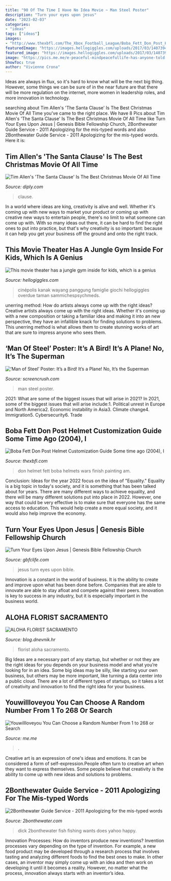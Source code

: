 ```yaml
---
title: "90 Of The Time I Have No Idea Movie ~ Man Steel Poster"
description: "Turn your eyes upon jesus"
date: "2023-02-03"
categories:
- "ideas"
tags: ["ideas"]
images:
- "http://www.thexbfl.com/The_Xbox_Football_League/Boba_Fett_Don_Post_Helmet_files/DPLeftEar.jpg"
featuredImage: "https://images.hellogiggles.com/uploads/2017/03/14073944/Cin%C3%A9polis-Junior_U.S.-4.jpg"
featured_image: "https://images.hellogiggles.com/uploads/2017/03/14073944/Cin%C3%A9polis-Junior_U.S.-4.jpg"
image: "https://pics.me.me/e-peaceful-mindpeacefullife-has-anyone-told-you-today-you-are-10332571.png"
ShowToc: true
author: "Vivienne Crona"
---
```



Ideas are always in flux, so it's hard to know what will be the next big thing. However, some things we can be sure of in the near future are that there will be more regulation on the internet, more women in leadership roles, and more innovation in technology.

	

		
searching about Tim Allen&#039;s &#039;The Santa Clause&#039; Is The Best Christmas Movie Of All Time you've came to the right place. We have 8 Pics about Tim Allen&#039;s &#039;The Santa Clause&#039; Is The Best Christmas Movie Of All Time like Turn Your Eyes Upon Jesus | Genesis Bible Fellowship Church, 2Bonthewater Guide Service - 2011 Apologizing for the mis-typed words and also 2Bonthewater Guide Service - 2011 Apologizing for the mis-typed words. Here it is:
		
    
## Tim Allen&#039;s &#039;The Santa Clause&#039; Is The Best Christmas Movie Of All Time

<img loading=lazy src="https://img.srgcdn.com/e/SFNkTUtqNnM4QkNHQ0MzZUw0TzQuanBn.jpg" onerror="this.onerror=null;this.src='https://tse4.mm.bing.net/th?id=OIP.Wmz5fbaKQJNbMsqStL8KbwHaD4&amp;pid=15.1';" alt="Tim Allen&#039;s &#039;The Santa Clause&#039; Is The Best Christmas Movie Of All Time">

_Source: diply.com_

>clause. 

	

In a world where ideas are king, creativity is alive and well. Whether it's coming up with new ways to market your product or coming up with creative new ways to entertain people, there's no limit to what someone can come up with. With so many ideas out there, it can be hard to find the right ones to put into practice, but that's why creativity is so important: because it can help you get your business off the ground and onto the right track.

    
## This Movie Theater Has A Jungle Gym Inside For Kids, Which Is A Genius

<img loading=lazy src="https://images.hellogiggles.com/uploads/2017/03/14073944/Cin%C3%A9polis-Junior_U.S.-4.jpg" onerror="this.onerror=null;this.src='https://tse4.mm.bing.net/th?id=OIP.NJ19VLNYqqlxpCp2Rx5OLwHaE8&amp;pid=15.1';" alt="This movie theater has a jungle gym inside for kids, which is a genius">

_Source: hellogiggles.com_

>cinépolis kanak wayang panggung famiglie giochi hellogiggles overdue taman sammichespsychmeds. 

	

unerring method: How do artists always come up with the right ideas?
Creative artists always come up with the right ideas. Whether it's coming up with a new composition or taking a familiar idea and making it into an new perspective, they have an infallible knack for finding solutions to problems. This unerring method is what allows them to create stunning works of art that are sure to impress anyone who sees them.

    
## ‘Man Of Steel’ Poster: It’s A Bird! It’s A Plane! No, It’s The Superman

<img loading=lazy src="https://townsquare.media/site/442/files/2013/05/man-of-steel-poster-henry-cavill.jpg?w=1200&amp;h=0&amp;zc=1&amp;s=0&amp;a=t&amp;q=89" onerror="this.onerror=null;this.src='https://tse1.mm.bing.net/th?id=OIP.5bybPcOcDEC2K8ShmGDsnQHaK8&amp;pid=15.1';" alt="‘Man of Steel’ Poster: It’s a Bird! It’s a Plane! No, It’s the Superman">

_Source: screencrush.com_

>man steel poster. 

	

2021: What are some of the biggest issues that will arise in 2021?
In 2021, some of the biggest issues that will arise include:1. Political unrest in Europe and North America2. Economic instability in Asia3. Climate change4. Immigration5. Cybersecurity6. Trade
    
## Boba Fett Don Post Helmet Customization Guide Some Time Ago (2004), I

<img loading=lazy src="http://www.thexbfl.com/The_Xbox_Football_League/Boba_Fett_Don_Post_Helmet_files/DPLeftEar.jpg" onerror="this.onerror=null;this.src='https://tse4.mm.bing.net/th?id=OIP.FoTIzNZt7n_76EGNwXZYygAAAA&amp;pid=15.1';" alt="Boba Fett Don Post Helmet Customization Guide Some time ago (2004), I">

_Source: thexbfl.com_

>don helmet fett boba helmets wars finish painting am. 

	

Conclusion:
Ideas for the year 2022 focus on the idea of "Equality." Equality is a big topic in today's society, and it is something that has been talked about for years. There are many different ways to achieve equality, and there will be many different solutions put into place in 2022. However, one way that could be very effective is to make sure that everyone has the same access to education. This would help create a more equal society, and it would also help improve the economy.

    
## Turn Your Eyes Upon Jesus | Genesis Bible Fellowship Church

<img loading=lazy src="http://storage.snappages.site/CRSFBG/assets/images/2394618_1080x1080_2500.jpg" onerror="this.onerror=null;this.src='https://tse2.mm.bing.net/th?id=OIP.yKcycx4LhO9hCjulatC9KQHaHa&amp;pid=15.1';" alt="Turn Your Eyes Upon Jesus | Genesis Bible Fellowship Church">

_Source: gbfclife.com_

>jesus turn eyes upon bible. 

	

Innovation is a constant in the world of business. It is the ability to create and improve upon what has been done before. Companies that are able to innovate are able to stay afloat and compete against their peers. Innovation is key to success in any industry, but it is especially important in the business world.

    
## ALOHA FLORIST SACRAMENTO

<img loading=lazy src="http://bit.ly/pcAu5a" onerror="this.onerror=null;this.src='https://tse2.mm.bing.net/th?id=OIP.EzBhebizNEl-U1fLw8aUOQAAAA&amp;pid=15.1';" alt="ALOHA FLORIST SACRAMENTO">

_Source: blog.dnevnik.hr_

>florist aloha sacramento. 

	

Big Ideas are a necessary part of any startup, but whether or not they are the right ideas for you depends on your business model and what you’re looking for in an idea. Some big ideas may be silly, like starting your own business, but others may be more important, like turning a data center into a public cloud. There are a lot of different types of startups, so it takes a lot of creativity and innovation to find the right idea for your business.

    
## Youwillloveyou You Can Choose A Random Number From 1 To 268 Or Search

<img loading=lazy src="https://pics.me.me/e-peaceful-mindpeacefullife-has-anyone-told-you-today-you-are-10332571.png" onerror="this.onerror=null;this.src='https://tse3.mm.bing.net/th?id=OIP.Cw8S8MCfLHtr7zlKzJSo5AHaNm&amp;pid=15.1';" alt="Youwillloveyou You Can Choose a Random Number From 1 to 268 or Search">

_Source: me.me_

>. 

	

Creative art is an expression of one's ideas and emotions. It can be considered a form of self-expression.People often turn to creative art when they want to express themselves. Some people believe that creativity is the ability to come up with new ideas and solutions to problems.

    
## 2Bonthewater Guide Service - 2011 Apologizing For The Mis-typed Words

<img loading=lazy src="http://2bonthewater.com/yahoo_site_admin/assets/images/Mahantango_005.127211839_std.jpg" onerror="this.onerror=null;this.src='https://tse4.mm.bing.net/th?id=OIP.p6nAfiQlyrXbm7EPXTU5HQHaJ3&amp;pid=15.1';" alt="2Bonthewater Guide Service - 2011 Apologizing for the mis-typed words">

_Source: 2bonthewater.com_

>dick 2bonthewater fish fishing wants does yahoo happy. 

	

Innovation Processes: How do inventors produce new inventions?
Invention processes vary depending on the type of invention. For example, a new food product may be developed through a research process that involves tasting and analyzing different foods to find the best ones to make. In other cases, an inventor may simply come up with an idea and then work on developing it until it becomes a reality. However, no matter what the process, innovation always starts with an inventor’s idea.

